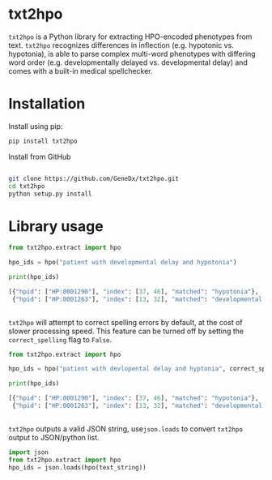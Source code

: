 # txt2hpo
`txt2hpo` is a Python library for extracting HPO-encoded phenotypes from text.
`txt2hpo` recognizes differences in inflection (e.g. hypotonic vs. hypotonia), is able to parse complex multi-word phenotypes with differing word order (e.g. developmentally delayed vs. developmental delay) and comes with a built-in medical spellchecker. 

# Installation

Install using pip:
```bash
pip install txt2hpo
```

Install from GitHub
```bash

git clone https://github.com/GeneDx/txt2hpo.git
cd txt2hpo
python setup.py install

```

# Library usage

```python 
from txt2hpo.extract import hpo

hpo_ids = hpo("patient with developmental delay and hypotonia")

print(hpo_ids)

[{"hpid": ["HP:0001290"], "index": [37, 46], "matched": "hypotonia"}, 
 {"hpid": ["HP:0001263"], "index": [13, 32], "matched": "developmental delay"}]
    
```

`txt2hpo` will attempt to correct spelling errors by default, at the cost of slower processing speed.
This feature can be turned off by setting the `correct_spelling` flag to `False`. 

```python 
from txt2hpo.extract import hpo

hpo_ids = hpo("patient with devlopental delay and hyptonia", correct_spelling=True)

print(hpo_ids)

[{"hpid": ["HP:0001290"], "index": [37, 46], "matched": "hypotonia"}, 
 {"hpid": ["HP:0001263"], "index": [13, 32], "matched": "developmental delay"}]
    
```

`txt2hpo` outputs a valid JSON string, use`json.loads` to convert `txt2hpo` output to JSON/python list.

```python
import json
from txt2hpo.extract import hpo
hpo_ids = json.loads(hpo(text_string))
```


